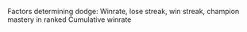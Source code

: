 Factors determining dodge:
Winrate, lose streak, win streak, champion mastery in ranked
Cumulative winrate
